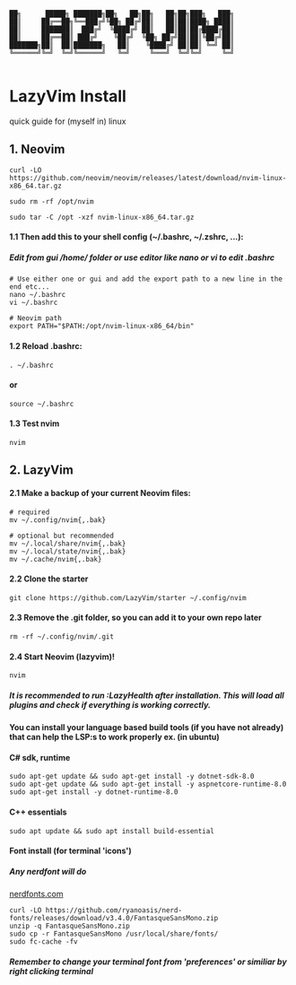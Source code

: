 ```
██╗      █████╗ ███████╗██╗   ██╗██╗   ██╗██╗███╗   ███╗
██║     ██╔══██╗╚══███╔╝╚██╗ ██╔╝██║   ██║██║████╗ ████║
██║     ███████║  ███╔╝  ╚████╔╝ ██║   ██║██║██╔████╔██║
██║     ██╔══██║ ███╔╝    ╚██╔╝  ╚██╗ ██╔╝██║██║╚██╔╝██║
███████╗██║  ██║███████╗   ██║    ╚████╔╝ ██║██║ ╚═╝ ██║
╚══════╝╚═╝  ╚═╝╚══════╝   ╚═╝     ╚═══╝  ╚═╝╚═╝     ╚═╝
                                                        

```
# LazyVim Install
quick guide for (myself in) linux

## 1. Neovim
```
curl -LO https://github.com/neovim/neovim/releases/latest/download/nvim-linux-x86_64.tar.gz
```
```
sudo rm -rf /opt/nvim
```
```
sudo tar -C /opt -xzf nvim-linux-x86_64.tar.gz
```
#### 1.1 Then add this to your shell config (~/.bashrc, ~/.zshrc, ...):
##### Edit from gui /home/ folder or use editor like nano or vi to edit .bashrc
```
# Use either one or gui and add the export path to a new line in the end etc...
nano ~/.bashrc
vi ~/.bashrc
```
```
# Neovim path
export PATH="$PATH:/opt/nvim-linux-x86_64/bin"
```

#### 1.2 Reload .bashrc:
```
. ~/.bashrc
```
#### or
```
source ~/.bashrc
```
#### 1.3 Test nvim
```
nvim
```
## 2. LazyVim

#### 2.1 Make a backup of your current Neovim files:
```
# required
mv ~/.config/nvim{,.bak}

# optional but recommended
mv ~/.local/share/nvim{,.bak}
mv ~/.local/state/nvim{,.bak}
mv ~/.cache/nvim{,.bak}
```
#### 2.2 Clone the starter
```
git clone https://github.com/LazyVim/starter ~/.config/nvim
```

#### 2.3 Remove the .git folder, so you can add it to your own repo later
```
rm -rf ~/.config/nvim/.git
```
#### 2.4 Start Neovim (lazyvim)!

```
nvim
```

##### It is recommended to run :LazyHealth after installation. This will load all plugins and check if everything is working correctly.

#### You can install your language based build tools (if you have not already) that can help the LSP:s to work properly ex. (in ubuntu)

#### C# sdk, runtime
```
sudo apt-get update && sudo apt-get install -y dotnet-sdk-8.0
sudo apt-get update && sudo apt-get install -y aspnetcore-runtime-8.0
sudo apt-get install -y dotnet-runtime-8.0
```
#### C++ essentials
```
sudo apt update && sudo apt install build-essential
```
#### Font install (for terminal 'icons')

##### Any nerdfont will do 
[nerdfonts.com](https://www.nerdfonts.com/font-downloads)

```
curl -LO https://github.com/ryanoasis/nerd-fonts/releases/download/v3.4.0/FantasqueSansMono.zip
unzip -q FantasqueSansMono.zip
sudo cp -r FantasqueSansMono /usr/local/share/fonts/
sudo fc-cache -fv
```
##### Remember to change your terminal font from 'preferences' or similiar by right clicking terminal



